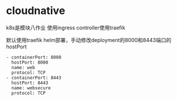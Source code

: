 # cloudnative




k8s是模块八作业
使用ingress controller使用traefik

默认使用traefik helm部署，手动修改deployment的8000和8443端口的hostPort

```
- containerPort: 8000
  hostPort: 8000
  name: web
  protocol: TCP
- containerPort: 8443
  hostPort: 8443
  name: websecure
  protocol: TCP
```







